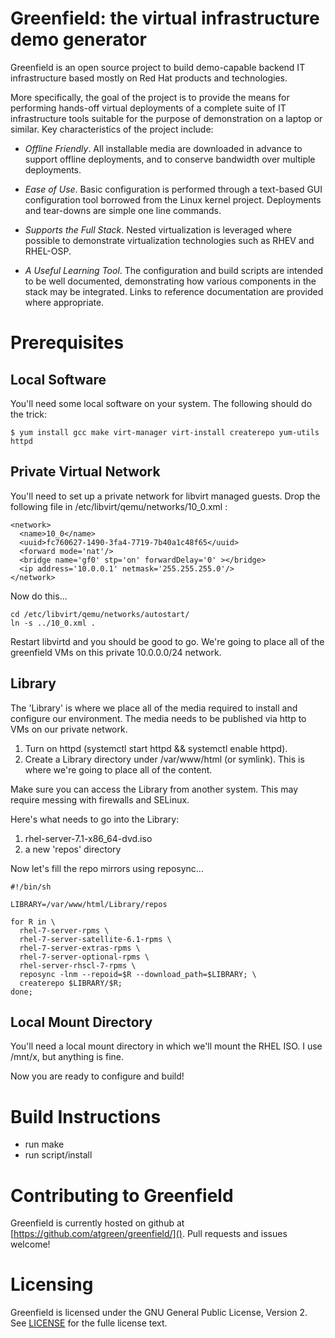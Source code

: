 Greenfield: the virtual infrastructure demo generator
===================================================== 
Greenfield is an open source project to build demo-capable backend IT
infrastructure based mostly on Red Hat products and technologies.

More specifically, the goal of the project is to provide the means for
performing hands-off virtual deployments of a complete suite of IT
infrastructure tools suitable for the purpose of demonstration on a
laptop or similar.  Key characteristics of the project include:

* *Offline Friendly*.  All installable media are downloaded in advance
to support offline deployments, and to conserve bandwidth over
multiple deployments.

* *Ease of Use*. Basic configuration is performed through a text-based
GUI configuration tool borrowed from the Linux kernel project.
Deployments and tear-downs are simple one line commands.

* *Supports the Full Stack*. Nested virtualization is leveraged where
possible to demonstrate virtualization technologies such as RHEV and
RHEL-OSP.

* *A Useful Learning Tool*. The configuration and build scripts are
intended to be well documented, demonstrating how various components
in the stack may be integrated.  Links to reference documentation are
provided where appropriate.

Prerequisites
=============

Local Software
--------------

You'll need some local software on your system.  The following should do the trick:

    $ yum install gcc make virt-manager virt-install createrepo yum-utils httpd

Private Virtual Network
-----------------------

You'll need to set up a private network for libvirt managed guests.
Drop the following file in /etc/libvirt/qemu/networks/10_0.xml :

    <network>
      <name>10_0</name>
      <uuid>fc760627-1490-3fa4-7719-7b40a1c48f65</uuid>
      <forward mode='nat'/>
      <bridge name='gf0' stp='on' forwardDelay='0' ></bridge>
      <ip address='10.0.0.1' netmask='255.255.255.0'/>
    </network>

Now do this...

    cd /etc/libvirt/qemu/networks/autostart/
    ln -s ../10_0.xml .

Restart libvirtd and you should be good to go.  We're going to place
all of the greenfield VMs on this private 10.0.0.0/24 network.


Library
------

The 'Library' is where we place all of the media required to install
and configure our environment.  The media needs to be published via
http to VMs on our private network.  

1. Turn on httpd (systemctl start httpd && systemctl enable httpd).
2. Create a Library directory under /var/www/html (or symlink).  This is where we're
   going to place all of the content.  

Make sure you can access the Library from another system.  This may
require messing with firewalls and SELinux.

Here's what needs to go into the Library:

1. rhel-server-7.1-x86_64-dvd.iso
2. a new 'repos' directory

Now let's fill the repo mirrors using reposync...

    #!/bin/sh
        
    LIBRARY=/var/www/html/Library/repos
    
    for R in \
      rhel-7-server-rpms \
      rhel-7-server-satellite-6.1-rpms \
      rhel-7-server-extras-rpms \
      rhel-7-server-optional-rpms \
      rhel-server-rhscl-7-rpms \
      reposync -lnm --repoid=$R --download_path=$LIBRARY; \
      createrepo $LIBRARY/$R; 
    done;


Local Mount Directory
---------------------

You'll need a local mount directory in which we'll mount the RHEL
ISO. I use /mnt/x, but anything is fine.

Now you are ready to configure and build!


Build Instructions
==================
* run make
* run script/install

Contributing to Greenfield
==========================
Greenfield is currently hosted on github at
[https://github.com/atgreen/greenfield/]().  Pull requests and issues
welcome!


Licensing
=========
Greenfield is licensed under the GNU General Public License, Version
2. See [LICENSE](https://github.com/atgreen/greenfield/blob/master/LICENSE)
for the fulle license text.


